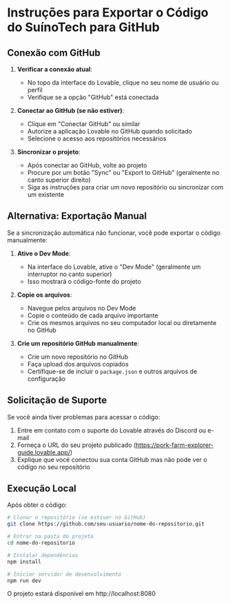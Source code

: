 
# Instruções para Exportar o Código do SuínoTech para GitHub

## Conexão com GitHub

1. **Verificar a conexão atual**:
   - No topo da interface do Lovable, clique no seu nome de usuário ou perfil
   - Verifique se a opção "GitHub" está conectada

2. **Conectar ao GitHub (se não estiver)**:
   - Clique em "Conectar GitHub" ou similar
   - Autorize a aplicação Lovable no GitHub quando solicitado
   - Selecione o acesso aos repositórios necessários

3. **Sincronizar o projeto**:
   - Após conectar ao GitHub, volte ao projeto
   - Procure por um botão "Sync" ou "Export to GitHub" (geralmente no canto superior direito)
   - Siga as instruções para criar um novo repositório ou sincronizar com um existente

## Alternativa: Exportação Manual

Se a sincronização automática não funcionar, você pode exportar o código manualmente:

1. **Ative o Dev Mode**:
   - Na interface do Lovable, ative o "Dev Mode" (geralmente um interruptor no canto superior)
   - Isso mostrará o código-fonte do projeto

2. **Copie os arquivos**:
   - Navegue pelos arquivos no Dev Mode
   - Copie o conteúdo de cada arquivo importante
   - Crie os mesmos arquivos no seu computador local ou diretamente no GitHub

3. **Crie um repositório GitHub manualmente**:
   - Crie um novo repositório no GitHub
   - Faça upload dos arquivos copiados
   - Certifique-se de incluir o `package.json` e outros arquivos de configuração

## Solicitação de Suporte

Se você ainda tiver problemas para acessar o código:
1. Entre em contato com o suporte do Lovable através do Discord ou e-mail
2. Forneça o URL do seu projeto publicado (https://pork-farm-explorer-guide.lovable.app/)
3. Explique que você conectou sua conta GitHub mas não pode ver o código no seu repositório

## Execução Local

Após obter o código:

```bash
# Clonar o repositório (se estiver no GitHub)
git clone https://github.com/seu-usuario/nome-do-repositorio.git

# Entrar na pasta do projeto
cd nome-do-repositorio

# Instalar dependências
npm install

# Iniciar servidor de desenvolvimento
npm run dev
```

O projeto estará disponível em http://localhost:8080
